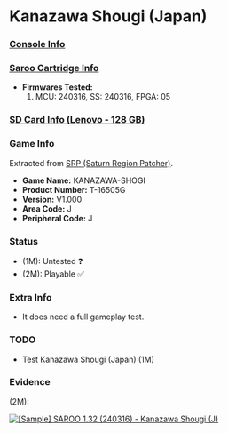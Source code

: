 # Kanazawa Shougi (Japan)

### [Console Info](../../../../Info/Consoles/VA13/README.md)

### [Saroo Cartridge Info](../../../../Info/Cartridges/RetroGameParadiseStore/1.32F/README.md)

- <b>Firmwares Tested:</b>
  1. MCU: 240316, SS: 240316, FPGA: 05

### [SD Card Info (Lenovo - 128 GB)](../../../../Info/SdCards/Lenovo/128GB/README.md)

### Game Info

Extracted from [SRP (Saturn Region Patcher)](https://segaxtreme.net/resources/saturn-region-patcher.81/download).

- <b>Game Name:</b> KANAZAWA-SHOGI
- <b>Product Number:</b> T-16505G
- <b>Version:</b> V1.000
- <b>Area Code:</b> J
- <b>Peripheral Code:</b> J

### Status

- (1M): Untested :question:
- (2M): Playable :white_check_mark:

### Extra Info

- It does need a full gameplay test.

### TODO

- Test Kanazawa Shougi (Japan) (1M)

### Evidence

(2M):

[![[Sample] SAROO 1.32 (240316) - Kanazawa Shougi (J)](https://img.youtube.com/vi/ZmdlKQ8X5J4/0.jpg)](https://www.youtube.com/watch?v=ZmdlKQ8X5J4)
